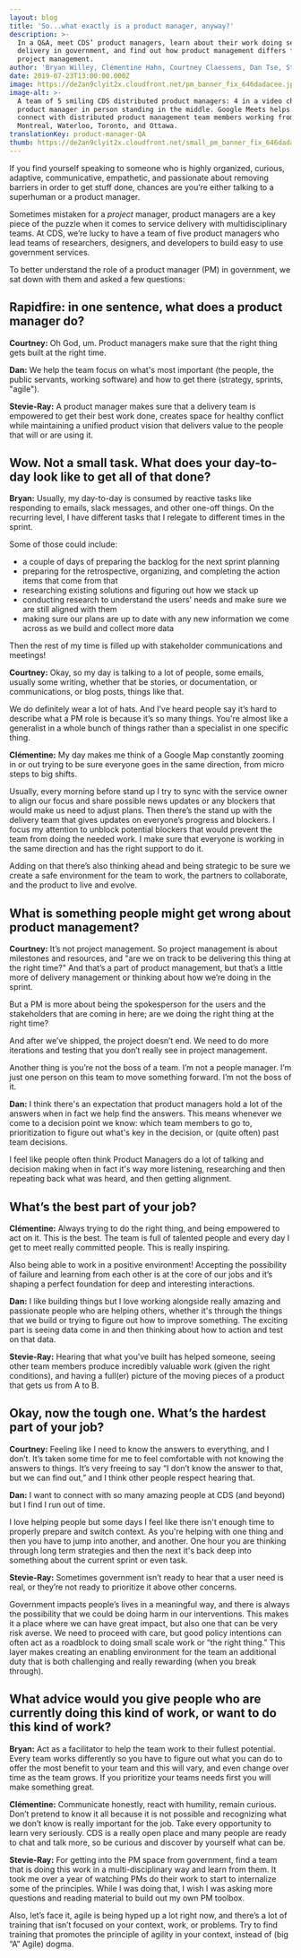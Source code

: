 ```yaml
---
layout: blog
title: 'So...what exactly is a product manager, anyway?'
description: >-
  In a Q&A, meet CDS’ product managers, learn about their work doing service
  delivery in government, and find out how product management differs from
  project management.
author: 'Bryan Willey, Clémentine Hahn, Courtney Claessens, Dan Tse, Stevie-Ray Talbot'
date: 2019-07-23T13:00:00.000Z
image: https://de2an9clyit2x.cloudfront.net/pm_banner_fix_646dadacee.jpg
image-alt: >-
  A team of 5 smiling CDS distributed product managers: 4 in a video chat and 1
  product manager in person standing in the middle. Google Meets helps us
  connect with distributed product management team members working from
  Montreal, Waterloo, Toronto, and Ottawa.
translationKey: product-manager-QA
thumb: https://de2an9clyit2x.cloudfront.net/small_pm_banner_fix_646dadacee.jpg
---
```

If you find yourself speaking to someone who is highly organized, curious, adaptive, communicative, empathetic, and passionate about removing barriers in order to get stuff done, chances are you’re either talking to a superhuman or a product manager.



Sometimes mistaken for a *project* manager, product managers are a key piece of the puzzle when it comes to service delivery with multidisciplinary teams. At CDS, we’re lucky to have a team of five product managers who lead teams of researchers, designers, and developers to build easy to use government services.



To better understand the role of a product manager (PM) in government, we sat down with them and asked a few questions:



## Rapidfire: in one sentence, what does a product manager do?

**Courtney:** Oh God, um. Product managers make sure that the right thing gets built at the right time.

**Dan:** We help the team focus on what's most important (the people, the public servants, working software) and how to get there (strategy, sprints, "agile").

**Stevie-Ray:** A product manager makes sure that a delivery team is empowered to get their best work done, creates space for healthy conflict while maintaining a unified product vision that delivers value to the people that will or are using it.



## Wow. Not a small task. What does your day-to-day look like to get all of that done?

**Bryan:** Usually, my day-to-day is consumed by reactive tasks like responding to emails, slack messages, and other one-off things. On the recurring level, I have different tasks that I relegate to different times in the sprint.

Some of those could include:

* a couple of days of preparing the backlog for the next sprint planning
* preparing for the retrospective, organizing, and completing the action items that come from that
* researching existing solutions and figuring out how we stack up
* conducting research to understand the users' needs and make sure we are still aligned with them
* making sure our plans are up to date with any new information we come across as we build and collect more data

Then the rest of my time is filled up with stakeholder communications and meetings!

**Courtney:** Okay, so my day is talking to a lot of people, some emails, usually some writing, whether that be stories, or documentation, or communications, or blog posts, things like that.

We do definitely wear a lot of hats. And I’ve heard people say it’s hard to describe what a PM role is because it’s so many things. You're almost like a generalist in a whole bunch of things rather than a specialist in one specific thing.

**Clémentine:** My day makes me think of a Google Map constantly zooming in or out trying to be sure everyone goes in the same direction, from micro steps to big shifts.

Usually, every morning before stand up I try to sync with the service owner to align our focus and share possible news updates or any blockers that would make us need to adjust plans. Then there’s the stand up with the delivery team that gives updates on everyone’s progress and blockers. I focus my attention to unblock potential blockers that would prevent the team from doing the needed work. I make sure that everyone is working in the same direction and has the right support to do it.

Adding on that there’s also thinking ahead and being strategic to be sure we create a safe environment for the team to work, the partners to collaborate, and the product to live and evolve.



## What is something people might get wrong about product management?

**Courtney:** It’s not project management. So project management is about milestones and resources, and "are we on track to be delivering this thing at the right time?" And that’s a part of product management, but that’s a little more of delivery management or thinking about how we’re doing in the sprint.

But a PM is more about being the spokesperson for the users and the stakeholders that are coming in here; are we doing the right thing at the right time?

And after we’ve shipped, the project doesn’t end. We need to do more iterations and testing that you don’t really see in project management.

Another thing is you’re not the boss of a team. I’m not a people manager. I’m just one person on this team to move something forward. I’m not the boss of it.

**Dan:** I think there's an expectation that product managers hold a lot of the answers when in fact we help find the answers. This means whenever we come to a decision point we know: which team members to go to, prioritization to figure out what's key in the decision, or (quite often) past team decisions.

I feel like people often think Product Managers do a lot of talking and decision making when in fact it's way more listening, researching and then repeating back what was heard, and then getting alignment.



## What’s the best part of your job?

**Clémentine:** Always trying to do the right thing, and being empowered to act on it. This is the best. The team is full of talented people and every day I get to meet really committed people. This is really inspiring.

Also being able to work in a positive environment! Accepting the possibility of failure and learning from each other is at the core of our jobs and it’s shaping a perfect foundation for deep and interesting interactions.

**Dan:** I like building things but I love working alongside really amazing and passionate people who are helping others, whether it's through the things that we build or trying to figure out how to improve something. The exciting part is seeing data come in and then thinking about how to action and test on that data.

**Stevie-Ray:** Hearing that what you’ve built has helped someone, seeing other team members produce incredibly valuable work (given the right conditions), and having a full(er) picture of the moving pieces of a product that gets us from A to B.



## Okay, now the tough one. What’s the hardest part of your job?

**Courtney:** Feeling like I need to know the answers to everything, and I don’t. It’s taken some time for me to feel comfortable with not knowing the answers to things. It’s very freeing to say “I don’t know the answer to that, but we can find out,” and I think other people respect hearing that.

**Dan:** I want to connect with so many amazing people at CDS (and beyond) but I find I run out of time.

I love helping people but some days I feel like there isn't enough time to properly prepare and switch context. As you're helping with one thing and then you have to jump into another, and another. One hour you are thinking through long term strategies and then the next it's back deep into something about the current sprint or even task.

**Stevie-Ray:** Sometimes government isn’t ready to hear that a user need is real, or they’re not ready to prioritize it above other concerns.

Government impacts people’s lives in a meaningful way, and there is always the possibility that we could be doing harm in our interventions. This makes it a place where we can have great impact, but also one that can be very risk averse. We need to proceed with care, but good policy intentions can often act as a roadblock to doing small scale work or “the right thing.” This layer makes creating an enabling environment for the team an additional duty that is both challenging and really rewarding (when you break through).



## What advice would you give people who are currently doing this kind of work, or want to do this kind of work?

**Bryan:** Act as a facilitator to help the team work to their fullest potential. Every team works differently so you have to figure out what you can do to offer the most benefit to your team and this will vary, and even change over time as the team grows. If you prioritize your teams needs first you will make something great.

**Clémentine:** Communicate honestly, react with humility, remain curious. Don’t pretend to know it all because it is not possible and recognizing what we don’t know is really important for the job. Take every opportunity to learn very seriously. CDS is a really open place and many people are ready to chat and talk more, so be curious and discover by yourself what can be.

**Stevie-Ray:** For getting into the PM space from government, find a team that is doing this work in a multi-disciplinary way and learn from them. It took me over a year of watching PMs do their work to start to internalize some of the principles. While I was doing that, I wish I was asking more questions and reading material to build out my own PM toolbox.

Also, let’s face it, agile is being hyped up a lot right now, and there’s a lot of training that isn’t focused on your context, work, or problems. Try to find training that promotes the principle of agility in your context, instead of (big “A” Agile) dogma.




